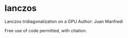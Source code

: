 # lanczos
Lanczos tridiagonalization on a GPU
Author: Juan Manfredi

Free use of code permitted, with citation.
